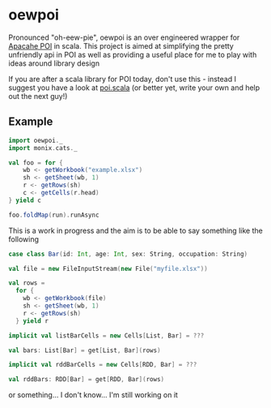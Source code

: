 # oewpoi

Pronounced "oh-eew-pie", oewpoi is an over engineered wrapper for [Apacahe POI](https://poi.apache.org/) in scala. This project is aimed at simplifying the pretty unfriendly api in POI as well as providing a useful place for me to play with ideas around library design

If you are after a scala library for POI today, don't use this - instead I suggest you have a look at [poi.scala](https://github.com/folone/poi.scala) (or better yet, write your own and help out the next guy!)

## Example

```scala
import oewpoi._
import monix.cats._

val foo = for {
    wb <- getWorkbook("example.xlsx")
    sh <- getSheet(wb, 1)
    r <- getRows(sh)
    c <- getCells(r.head)
} yield c

foo.foldMap(run).runAsync
```

This is a work in progress and the aim is to be able to say something like the following

```scala
case class Bar(id: Int, age: Int, sex: String, occupation: String)

val file = new FileInputStream(new File("myfile.xlsx"))

val rows = 
  for {
    wb <- getWorkbook(file)
    sh <- getSheet(wb, 1)
    r <- getRows(sh)
  } yield r

implicit val listBarCells = new Cells[List, Bar] = ??? 

val bars: List[Bar] = get[List, Bar](rows)

implicit val rddBarCells = new Cells[RDD, Bar] = ???

val rddBars: RDD[Bar] = get[RDD, Bar](rows)
```

or something... I don't know... I'm still working on it
